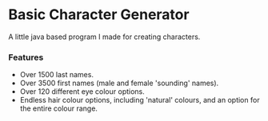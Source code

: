 # Basic Character Generator
 
A little java based program I made for creating characters.

### Features
- Over 1500 last names.
- Over 3500 first names (male and female 'sounding' names).
- Over 120 different eye colour options. 
- Endless hair colour options, including 'natural' colours, and an option for the entire colour range.

